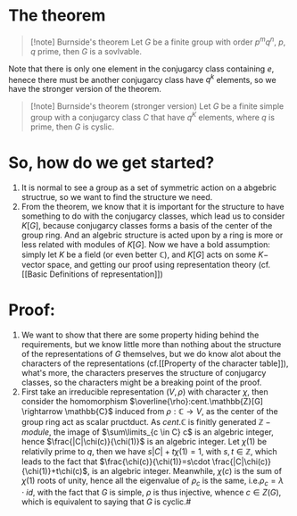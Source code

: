 # The theorem

>[!note] Burnside's theorem
>Let $G$ be a finite group with order $p^m q^n$, $p,q$ prime, then $G$ is a sovlvable.

Note that there is only one element in the conjugarcy class containing ${e}$, henece there must be another conjugarcy class have $q^k$ elements, so we have the stronger version of the theorem.

>[!note] Burnside's theorem (stronger version)
>Let $G$ be a finite simple group with a conjugarcy class $C$ that have $q^K$ elements, where $q$ is prime, then $G$ is cyslic.

# So, how do we get started?

1. It is normal to see a group as a set of symmetric action on a abgebric structrue, so we want to find the structure we need.
2. From the theorem, we know that it is important for the structure to have something to do with the conjugarcy classes, which lead us to consider $K[G]$, because conjugarcy classes forms a basis of the center of the group ring. And an algebric structure is acted upon by a ring is more or less related with modules of $K[G]$. Now we have a bold assumption: simply let $K$ be a field (or even better $\mathbb{C}$), and $K[G]$ acts on some $K-$ vector space, and getting our proof using representation theory (cf.[[Basic Definitions of representation]])

# Proof:

1. We want to show that there are some property hiding behind the requirements, but we know little more than nothing about the structure of the representations of $G$ themselves, but we do know alot about the characters of the representations (cf.[[Property of the character table]]), what's more, the characters preserves the structure of conjugarcy classes, so the characters might be a breaking point of the proof.
2. First take an irreducible representation $(V,\rho)$ with character $\chi$, then consider the homomorphism $\overline{\rho}:cent.\mathbb{Z}[G] \rightarrow \mathbb{C}$ induced from $\rho:\mathbb{C} \rightarrow V$, as the center of the group ring act as scalar pructduct. As $cent.\mathbb{C}$ is finitly generated $\mathbb{Z}-module$, the image of $\sum\limits_{c \in C} c$ is an algebric integer, hence $\frac{|C|\chi(c)}{\chi(1)}$ is an algebric integer. Let $\chi(1)$ be relativily prime to $q$, then we have $s|C|+t\chi(1)=1$, with $s,t \in \mathbb{Z}$, which leads to the fact that $\frac{\chi(c)}{\chi(1)}=s\cdot \frac{|C|\chi(c)}{\chi(1)}+t\chi(c)$, is an algebric integer. Meanwhile, $\chi(c)$ is the sum of $\chi(1)$ roots of unity, hence all the eigenvalue of $\rho_c$ is the same, i.e.$\rho_c=\lambda \cdot id$, with the fact that $G$ is simple, $\rho$ is thus injective, whence $c\in Z(G)$, which is equivalent to saying that $G$ is cyclic.#